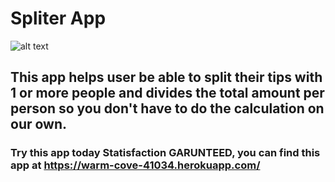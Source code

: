 # Spliter App

![alt text](https://lh3.googleusercontent.com/qtk8mebzkT7WjUSltkf0WWsTVbEiH73Y-B9aOSaoFnCIhvVzMHnoF_bXd3IfK6lRkMV_mI75vkYMZQHClP4OFd3BvW2-J7JJtGlWJLINhnBrbSD0IoJTvSUqRM0hOxowqOPs4V3qlDXVWfLTqPDIcD7ZZT07uWoeHOpBK6P0xV0EHHkuZVN-bPcYqiZnNRlKgIOy31Bz5JYQgFv6zI9Cd4LMcIJwpvhiMgJ6Q3obUaTyYUyIqJdvnu5Cv6uhzxtgGsXrRiOuhArpxMSGMgTpNCfh19ttEIrHFNjYFWDZUzKDPJppkrdjR1LeNqxwzcgcFcWn6f4opjDZh2IeNyhJpmW07I1UnSAQ_PgmRx6pS9k-NmUzm3t2YWOeBI1RXYVgKtLg0lXZoRm6dLuqyJorkh3GTj6lRlnPrTxrHr9WX7XWwUpcd3q7ULQ7QtyZorlYUVTvEvoyLm1z5tuXX3ZhpISL4PM08-68DlE_I8qF6LudSh1FA9g-kqLt6EAfjXFsoLYBzdb-tmSao5m-5gGyyhCNTYiTWhwHvyW8jBbWEBduohwtc7HXuSqSCNK6d0CwoGUXnMpTjzVdpZY-vCQ6OOB29n6DEc_D0-2PFL3Dz2bpZ8uNT-lapmxmqs_ILZ3Pix8XfotNCLYZFoV487U4X8CgVrMzxmWJz_cuDRy6ycX1NhRWiyK5Yuj3HGYCTzGnRErG507IH8FS6cqLdyFN7vzD=w1394-h733-no?authuser=0)

## This app helps user be able to split their tips with 1 or more people and divides the total amount per person so you don't have to do the calculation on our own.

### Try this app today Statisfaction GARUNTEED, you can find this app at https://warm-cove-41034.herokuapp.com/
